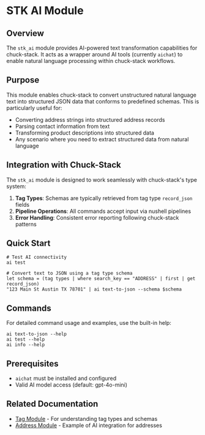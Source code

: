 # STK AI Module

## Overview

The `stk_ai` module provides AI-powered text transformation capabilities for chuck-stack. It acts as a wrapper around AI tools (currently `aichat`) to enable natural language processing within chuck-stack workflows.

## Purpose

This module enables chuck-stack to convert unstructured natural language text into structured JSON data that conforms to predefined schemas. This is particularly useful for:

- Converting address strings into structured address records
- Parsing contact information from text
- Transforming product descriptions into structured data
- Any scenario where you need to extract structured data from natural language

## Integration with Chuck-Stack

The `stk_ai` module is designed to work seamlessly with chuck-stack's type system:

1. **Tag Types**: Schemas are typically retrieved from tag type `record_json` fields
2. **Pipeline Operations**: All commands accept input via nushell pipelines
3. **Error Handling**: Consistent error reporting following chuck-stack patterns

## Quick Start

```nushell
# Test AI connectivity
ai test

# Convert text to JSON using a tag type schema
let schema = (tag types | where search_key == "ADDRESS" | first | get record_json)
"123 Main St Austin TX 78701" | ai text-to-json --schema $schema
```

## Commands

For detailed command usage and examples, use the built-in help:

```nushell
ai text-to-json --help
ai test --help
ai info --help
```

## Prerequisites

- `aichat` must be installed and configured
- Valid AI model access (default: gpt-4o-mini)

## Related Documentation

- [Tag Module](../stk_tag/README.md) - For understanding tag types and schemas
- [Address Module](../stk_address/README.md) - Example of AI integration for addresses